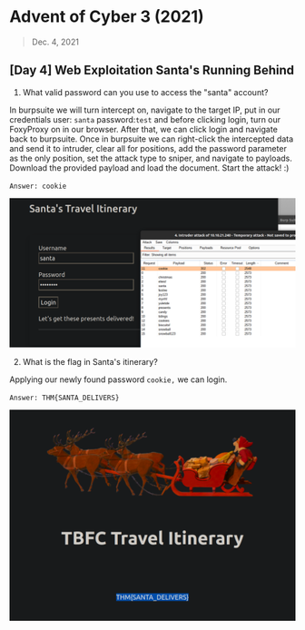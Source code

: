 # Advent of Cyber 3 (2021)

> Dec. 4, 2021

## [Day 4] Web Exploitation Santa's Running Behind

1. What valid password can you use to access the "santa" account?

In burpsuite we will turn intercept on, navigate to the target IP, put in our credentials user: `santa` password:`test` and before clicking login, turn our FoxyProxy on in our browser. After that, we can click login and navigate back to burpsuite. Once in burpsuite we can right-click the intercepted data and send it to intruder, clear all for positions, add the password parameter as the only position, set the attack type to sniper, and navigate to payloads. Download the provided payload and load the document. Start the attack! :)

`Answer: cookie`

![](../screenshots/AOC3_day4-1.png)

2. What is the flag in Santa's itinerary?

Applying our newly found password `cookie,` we can login. 

`Answer: THM{SANTA_DELIVERS}`

![](../screenshots/AOC3_day4-2.png)